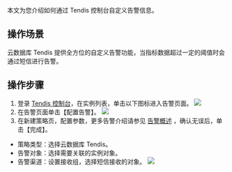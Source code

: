 本文为您介绍如何通过 Tendis 控制台自定义告警信息。

## 操作场景
云数据库 Tendis 提供全方位的自定义告警功能，当指标数据超过一定的阈值时会通过短信进行告警。

## 操作步骤
1. 登录 [Tendis 控制台](https://console.cloud.tencent.com/tendis)，在实例列表，单击以下图标进入告警页面。
![](https://main.qcloudimg.com/raw/33bb9c3f825ee28b95e8546e1fddfb2f.png)
2. 在告警页面单击【配置告警】。
![](https://main.qcloudimg.com/raw/256855352c13bcca7ad5e21ab18304e8.png)
3. 在新建策略页，配置参数，更多告警介绍请参见 [告警概述](https://cloud.tencent.com/document/product/248/6126) ，确认无误后，单击【完成】。
 - 策略类型：选择云数据库 Tendis。
 - 告警对象：选择需要关联的实例对象。
 - 告警渠道：设置接收组，选择短信接收的对象。
![](https://main.qcloudimg.com/raw/b964a07145d86e93d6994a7412f4edfd.png)


